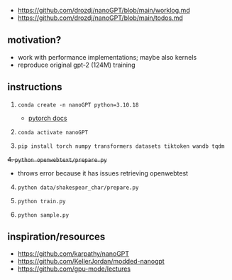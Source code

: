 - https://github.com/drozdj/nanoGPT/blob/main/worklog.md
- https://github.com/drozdj/nanoGPT/blob/main/todos.md

## motivation?
- work with performance implementations; maybe also kernels
- reproduce original gpt-2 (124M) training

## instructions

1. ```conda create -n nanoGPT python=3.10.18 ```
    - [pytorch docs](https://shorturl.at/jpBT4)

2. ```conda activate nanoGPT```

3. ```pip install torch numpy transformers datasets tiktoken wandb tqdm```

~~4. ```python openwebtext/prepare.py```~~ 
- throws error because it has issues retrieving openwebtest 

4. ```python data/shakespear_char/prepare.py```

5. ```python train.py```

6. ```python sample.py```


## inspiration/resources
- https://github.com/karpathy/nanoGPT
- https://github.com/KellerJordan/modded-nanogpt
- https://github.com/gpu-mode/lectures
